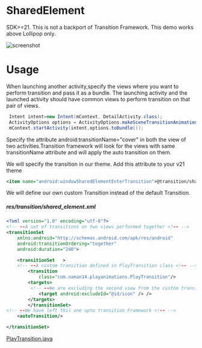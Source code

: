 # SharedElement

SDK>=21. This is not a backport of Transition Framework. This demo works above Lollipop only.

![screenshot](https://github.com/shenhuanet/AndroidOpen/blob/master/sharedelement/screenshot/img.gif)

# Usage
When launching another activity,specify the views where you want to  perform transition and pass it as a bundle. The launching activity and the launched activity should have common views to perform transition on that pair of views.

```java
 Intent intent=new Intent(mContext, DetailActivity.class);
 ActivityOptions options = ActivityOptions.makeSceneTransitionAnimation(MainActivity.getInstance(),   Pair.create((View) cover, "cover"));
 mContext.startActivity(intent,options.toBundle());
```
Specify the attribute android:transitionName="cover" in both the view of two activities.Transition framework will look for the views with same transitionName attribute and will apply the auto transition on them.

We will specify the transition in our theme. Add this attribute to your v21 theme
```xml
<item name="android:windowSharedElementEnterTransition">@transition/shared_element</item>
```

We will define our own custom Transition instead of the default Transition.
##### res/transition/shared_element.xml
```xml
<?xml version="1.0" encoding="utf-8"?>
<!-- --A set of transitions on two views performed together <!-- -->
<transitionSet
    xmlns:android="http://schemas.android.com/apk/res/android"
    android:transitionOrdering="together"
    android:duration="240">

    <transitionSet   >
    <!-- --A custom transition defined in PlayTransition class <!-- -->
        <transition
            class="com.naman14.playanimations.PlayTransition"/>
        <targets>
         <!-- --We are excluding the second view from the custom transition <!-- -->
            <target android:excludeId="@id/icon" /> />
        </targets>
        </transitionSet>
<!-- --We have left this one upto transition Framework <!-- -->
    <autoTransition/>

</transitionSet>
```

[PlayTransition.java](https://github.com/shenhuanet/AndroidOpen/raw/master/sharedelement/src/main/java/com/shenhua/itemanimation/PlayTransition.java)
